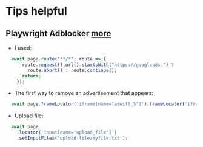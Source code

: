 # Tips helpful

## Playwright Adblocker [more](https://www.npmjs.com/package/@cliqz/adblocker-playwright)

- I used:
```javascript
  await page.route("**/*", route => {
      route.request().url().startsWith("https://googleads.") ?
        route.abort() : route.continue();
      return;
    });
```

- The first way to remove an advertisement that appears:
```javascript
  await page.frameLocator('iframe[name="aswift_5"]').frameLocator('iframe[name="ad_iframe"]').getByRole('button', { name: 'Close ad' }).click();
```

- Upload file:
```javascript
  await page
    .locator('input[name="upload_file"]')
    .setInputFiles('upload-file/myfile.txt');
```
